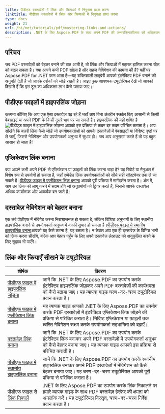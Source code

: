 ```yaml
---
title: पीडीएफ दस्तावेजों में लिंक और क्रियाओं में निपुणता प्राप्त करना
linktitle: पीडीएफ दस्तावेजों में लिंक और क्रियाओं में निपुणता प्राप्त करना
type: docs
weight: 21
url: /hi/net/tutorials/pdf/mastering-links-and-actions/
description: .NET के लिए Aspose.PDF के साथ अपने PDF की अन्तरक्रियाशीलता को अधिकतम करें। हमारे चरण-दर-चरण ट्यूटोरियल के साथ हाइपरलिंक जोड़ने और नेविगेशन को बेहतर बनाने का तरीका जानें।
---
```

## परिचय

जब PDF दस्तावेज़ों को बेहतर बनाने की बात आती है, तो लिंक और क्रियाओं में महारत हासिल करना खेल को बदल सकता है। क्या आपने कभी PDF खोला है और सहज नेविगेशन की कामना की है? यहीं पर Aspose.PDF for .NET काम आता है—यह शक्तिशाली लाइब्रेरी आपको इंटरैक्टिव PDF बनाने की अनुमति देती है जो आपके दर्शकों को जोड़े रखती है। आइए कुछ आवश्यक ट्यूटोरियल देखें जो आपको दिखाते हैं कि इस टूल का अधिकतम लाभ कैसे उठाया जाए।

## पीडीएफ फाइलों में हाइपरलिंक जोड़ना
 कल्पना कीजिए कि आप एक ऐसा दस्तावेज़ पढ़ रहे हैं जहाँ आप बिना अंतहीन स्क्रॉल किए आसानी से किसी वेबसाइट या अपने PDF के किसी दूसरे भाग पर जा सकते हैं। हाइपरलिंक की यही शक्ति है![पीडीएफ फाइल में हाइपरलिंक जोड़ना](./adding-hyperlink/) आपको इस प्रक्रिया से कदम दर कदम परिचित कराता है। आप सीखेंगे कि बाहरी लिंक कैसे जोड़ें जो उपयोगकर्ताओं को आपके दस्तावेज़ों में वेबसाइटों या विशिष्ट पृष्ठों पर ले जाएँ, जिससे नेविगेशन और उपयोगकर्ता अनुभव में सुधार हो। जब आप अनुसरण करते हैं तो यह बहुत आसान हो जाता है!

## एप्लिकेशन लिंक बनाना
 क्या आपने कभी अपने PDF से एप्लिकेशन या फ़ाइलों को लिंक करना चाहा है? यह रिपोर्ट या मैनुअल में विशेष रूप से उपयोगी हो सकता है, जहाँ एम्बेडेड लिंक उपयोगकर्ताओं को सीधे सही सॉफ़्टवेयर तक ले जा सकते हैं।[पीडीएफ फाइल में एप्लीकेशन लिंक बनाना](./creating-application-link/) आपको पूरी प्रक्रिया में मार्गदर्शन करता है। अंत में, आप उन लिंक को लागू करने में सक्षम होंगे जो अनुप्रयोगों को ट्रिगर करते हैं, जिससे आपके दस्तावेज़ अधिक कार्यात्मक और आकर्षक बन जाते हैं।

## दस्तावेज़ नेविगेशन को बेहतर बनाना
 एक लंबे पीडीएफ में नेविगेट करना निराशाजनक हो सकता है, लेकिन विशिष्ट अनुभागों के लिए स्थानीय हाइपरलिंक बनाने से उपयोगकर्ता अनुभव में काफी सुधार हो सकता है।[पीडीएफ फाइल में स्थानीय हाइपरलिंक बनाना](./creating-local-hyperlink/)आपको यह कैसे करना है, यह बताता है। न केवल आप एक ही दस्तावेज़ के विभिन्न भागों को लिंक करना सीखेंगे, बल्कि आप बेहतर पहुँच के लिए अपने दस्तावेज़ लेआउट को अनुकूलित करने के लिए सुझाव भी पाएँगे।

## लिंक और क्रियाएँ सीखने के ट्यूटोरियल
| शीर्षक | विवरण |
| --- | --- | 
| [पीडीएफ फाइल में हाइपरलिंक जोड़ना](./adding-hyperlink/) | जानें कि .NET के लिए Aspose.PDF का उपयोग करके इंटरैक्टिव हाइपरलिंक जोड़कर अपने PDF दस्तावेज़ों की कार्यक्षमता को कैसे बढ़ाया जाए। यह व्यापक गाइड चरण-दर-चरण ट्यूटोरियल प्रदान करता है। |  
| [पीडीएफ फाइल में एप्लीकेशन लिंक बनाना](./creating-application-link/) | यह व्यापक गाइड आपको .NET के लिए Aspose.PDF का उपयोग करके PDF दस्तावेज़ों में इंटरैक्टिव एप्लिकेशन लिंक जोड़ने की प्रक्रिया से परिचित कराता है। निर्दिष्ट एप्लिकेशन या फ़ाइलों तक त्वरित नेविगेशन सक्षम करके उपयोगकर्ता सहभागिता को बढ़ाएँ। |  
| [दस्तावेज़ लिंक बनाना](./creating-document-link/) | जानें कि .NET के लिए Aspose.PDF का उपयोग करके इंटरैक्टिव लिंक बनाकर अपने PDF दस्तावेज़ों में उपयोगकर्ता अनुभव को कैसे बेहतर बनाया जाए। यह व्यापक गाइड आपको इस प्रक्रिया से परिचित कराती है। |  
| [पीडीएफ फाइल में स्थानीय हाइपरलिंक बनाना](./creating-local-hyperlink/) | जानें कि .NET के लिए Aspose.PDF का उपयोग करके स्थानीय हाइपरलिंक बनाकर अपने PDF दस्तावेज़ों में नेविगेशन को कैसे बेहतर बनाया जाए। यह चरण-दर-चरण ट्यूटोरियल आपको पूरी प्रक्रिया से परिचित कराता है। |  
| [पीडीएफ फाइल से लिंक निकालें](./extract-links-from-pdf-file/) | .NET के लिए Aspose.PDF का उपयोग करके लिंक निकालने पर हमारे व्यापक गाइड के साथ PDF दस्तावेज़ हेरफेर की क्षमता को अनलॉक करें। यह ट्यूटोरियल विस्तृत, चरण-दर-चरण निर्देश प्रदान करता है। |  
